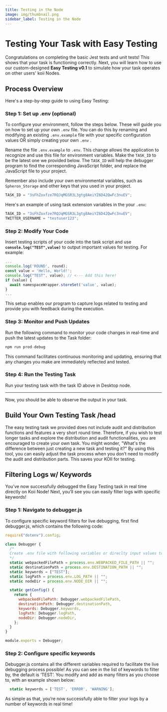 ```yaml
---
title: Testing in the Node
image: img/thumbnail.png
sidebar_label: Testing in the Node
---
```


# **Testing Your Task with Easy Testing**

Congratulations on completing the basic Jest tests and unit tests! This shows that your task is functioning correctly. Next, you will learn how to use our custom-designed **Easy Testing v0.1** to simulate how your task operates on other users' koii Nodes.

## **Process Overview**

Here's a step-by-step guide to using Easy Testing:

### Step 1: Set up .env (optional)

To configure your environment, follow the steps below. These will guide you on how to set up your own `.env` file. You can do this by renaming and modifying an existing `.env.example` file with your specific configuration values OR simply creating your own `.env` .

Rename the file `.env.example` to `.env`. This change allows the application to recognize and use this file for environment variables. Make the `TASK_ID` to be the latest one we provided below. The `TASK_ID` will help the debugger program to find the corresponding JavaScript folder, and replace the JavaScript file to your project.

Remember also include your own environmental variables, such as `Spheron_Storage` and other keys that you used in your project.

```jsx
TASK_ID = "3sFhZoxfze7RQJqMGSR3L3gtg8AeiYZ6D42QwFc3nuEV";
```

Here's an example of using task extension variables in the your `.env`:

```jsx
TASK_ID = "3sFhZoxfze7RQJqMGSR3L3gtg8AeiYZ6D42QwFc3nuEV";
TWITTER_USERNAME = "testuser123";
```

### **Step 2: Modify Your Code**

Insert testing scripts of your code into the task script and use **`console.log("TEST",value)`** to output important values for testing. For example:

```jsx
...
console.log('ROUND', round);
const value = 'Hello, World!';
console.log("TEST", value); // <--- Add this here!
if (value) {
  await namespaceWrapper.storeSet('value', value);
}
...
```

This setup enables our program to capture logs related to testing and provide you with feedback during the execution.

### **Step 3: Monitor and Push Updates**

Run the following command to monitor your code changes in real-time and push the latest updates to the Task folder:

```jsx
npm run prod-debug
```

This command facilitates continuous monitoring and updating, ensuring that any changes you make are immediately reflected and tested.

### **Step 4: Run the Testing Task**

Run your testing task with the task ID above in Desktop node.

---

Now, you should be able to observe the output in your task.

## Build Your Own Testing Task /head

The easy testing task we provided does not include audit and distribution functions and features a very short round time. Therefore, if you wish to test longer tasks and explore the distribution and audit functionalities, you are encouraged to create your own task. You might wonder, "What's the difference between just creating a new task and testing it?" By using this tool, you can easily adjust the task process when you don’t need to modify the audit and distribution parts. This saves your KOII for testing.

## Filtering Logs w/ Keywords

You’ve now successfully debugged the Easy Testing task in real time directly on Koii Node! Next, you’ll see you can easily filter logs with specific keywords!

### **Step 1: Navigate to debugger.js**

To configure specific keyword filters for live debugging, first find debugger.js, which contains the following code:

```jsx
require("dotenv").config;

class Debugger {
  /*
  Create .env file with following variables or direclty input values to be used in live-debugging mode.
  */
  static webpackedFilePath = process.env.WEBPACKED_FILE_PATH || "";
  static destinationPath = process.env.DESTINATION_PATH || "";
  static keywords = ["TEST"];
  static logPath = process.env.LOG_PATH || "";
  static nodeDir = process.env.NODE_DIR || "";

  static getConfig() {
    return {
      webpackedFilePath: Debugger.webpackedFilePath,
      destinationPath: Debugger.destinationPath,
      keywords: Debugger.keywords,
      logPath: Debugger.logPath,
      nodeDir: Debugger.nodeDir,
    };
  }
}

module.exports = Debugger;
```

### Step 2: Configure specific keywords

Debugger.js contains all the different variables required to facilitate the live debugging process possible! As you can see in the list of keywords to filter by, the default is ‘TEST’. You modify and add as many filters as you choose to, with an example shown below:

```jsx
  static keywords = ['TEST', 'ERROR', 'WARNING'];
```

As simple as that, you’re now successfully able to filter your logs by a number of keywords in real time!

